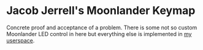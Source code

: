# Jacob Jerrell's Moonlander Keymap

Concrete proof and acceptance of a problem. There is some not so custom Moonlander LED control in here but everything else is implemented in [my userspace](../../../../users/jjerrell/).
